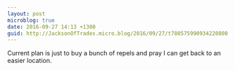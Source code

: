 ```yaml
---
layout: post
microblog: true
date: 2016-09-27 14:13 +1300
guid: http://JacksonOfTrades.micro.blog/2016/09/27/t780575990934220800.html
---
```

Current plan is just to buy a bunch of repels and pray I can get back to an easier location.
